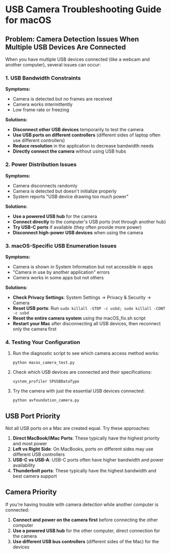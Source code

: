 # USB Camera Troubleshooting Guide for macOS

## Problem: Camera Detection Issues When Multiple USB Devices Are Connected

When you have multiple USB devices connected (like a webcam and another computer), several issues can occur:

### 1. USB Bandwidth Constraints

**Symptoms:**
- Camera is detected but no frames are received
- Camera works intermittently 
- Low frame rate or freezing

**Solutions:**
- **Disconnect other USB devices** temporarily to test the camera
- **Use USB ports on different controllers** (different sides of laptop often use different controllers)
- **Reduce resolution** in the application to decrease bandwidth needs
- **Directly connect the camera** without using USB hubs

### 2. Power Distribution Issues

**Symptoms:**
- Camera disconnects randomly
- Camera is detected but doesn't initialize properly
- System reports "USB device drawing too much power"

**Solutions:**
- **Use a powered USB hub** for the camera
- **Connect directly** to the computer's USB ports (not through another hub)
- **Try USB-C ports** if available (they often provide more power)
- **Disconnect high-power USB devices** when using the camera

### 3. macOS-Specific USB Enumeration Issues

**Symptoms:**
- Camera is shown in System Information but not accessible in apps
- "Camera in use by another application" errors
- Camera works in some apps but not others

**Solutions:**
- **Check Privacy Settings**: System Settings → Privacy & Security → Camera
- **Reset USB ports**: Run `sudo killall -STOP -c usbd; sudo killall -CONT -c usbd`
- **Reset the entire camera system** using the macOS_fix.sh script
- **Restart your Mac** after disconnecting all USB devices, then reconnect only the camera first

### 4. Testing Your Configuration

1. Run the diagnostic script to see which camera access method works:
   ```
   python macos_camera_test.py
   ```

2. Check which USB devices are connected and their specifications:
   ```
   system_profiler SPUSBDataType
   ```

3. Try the camera with just the essential USB devices connected:
   ```
   python avfoundation_camera.py
   ```

## USB Port Priority

Not all USB ports on a Mac are created equal. Try these approaches:

1. **Direct MacBook/iMac Ports**: These typically have the highest priority and most power
2. **Left vs Right Side**: On MacBooks, ports on different sides may use different USB controllers
3. **USB-C vs USB-A**: USB-C ports often have higher bandwidth and power availability
4. **Thunderbolt ports**: These typically have the highest bandwidth and best camera support

## Camera Priority

If you're having trouble with camera detection while another computer is connected:

1. **Connect and power on the camera first** before connecting the other computer
2. **Use a powered USB hub** for the other computer, direct connection for the camera
3. **Use different USB bus controllers** (different sides of the Mac) for the devices 

